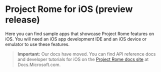 # Project Rome for iOS (preview release)

 Here you can find sample apps that showcase Project Rome features on iOS. You will need an iOS app development IDE and an iOS device or emulator to use these features.

> **Important:** Our docs have moved. You can find API reference docs and developer tutorials for iOS on the [Project Rome docs site](http://docs.microsoft.com/windows/project-rome) at Docs.Microsoft.com. 

